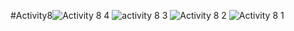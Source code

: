#Activity8![Activity 8  4](https://github.com/janelenemapas/Activity-8/assets/161913481/6583a3ad-6ecf-4164-9076-43c487a1c1dd)
![activity 8  3](https://github.com/janelenemapas/Activity-8/assets/161913481/ba1ce19e-3744-4e77-a7ed-98e3609b9aec)
![Activity 8  2](https://github.com/janelenemapas/Activity-8/assets/161913481/18da039c-7986-4efc-8064-4c1c469d3432)
![Activity 8  1](https://github.com/janelenemapas/Activity-8/assets/161913481/90f99917-9bba-4ac0-9cd6-6ec796a363fb)
